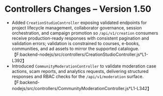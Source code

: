 # Controllers Changes – Version 1.50

- Added `CreationStudioController` exposing validated endpoints for project lifecycle management, collaborator governance, session orchestration, and campaign promotion so `/api/v1/creation` consumers receive production-ready responses with consistent pagination and validation errors; validation is constrained to courses, e-books, communities, and ad assets to mirror the supported catalogue.【F:backend-nodejs/src/controllers/CreationStudioController.js†L1-L392】
- Introduced `CommunityModerationController` to validate moderation case actions, scam reports, and analytics requests, delivering structured responses and RBAC checks for the `/api/v1/moderation` surface.【F:backend-nodejs/src/controllers/CommunityModerationController.js†L1-L342】

